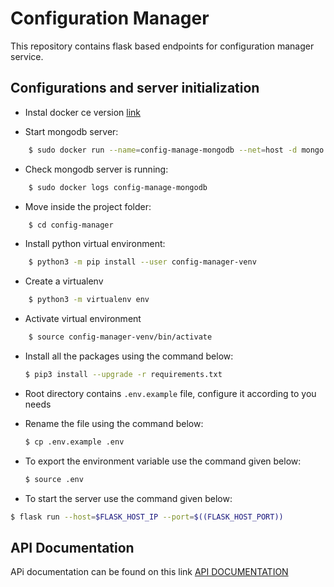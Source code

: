 # Configuration Manager
This repository contains flask based endpoints for configuration manager service.

## Configurations and server initialization

* Instal docker ce version [link](https://docs.docker.com/install/linux/docker-ce/ubuntu/)

* Start mongodb server:
```bash
    $ sudo docker run --name=config-manage-mongodb --net=host -d mongo:latest 
```

* Check mongodb server is running:
```bash
    $ sudo docker logs config-manage-mongodb
```

* Move inside the project folder:
```bash
    $ cd config-manager
```

* Install python virtual environment:

```bash
    $ python3 -m pip install --user config-manager-venv
```

* Create a virtualenv
```bash
    $ python3 -m virtualenv env
```

* Activate virtual environment
```bash
    $ source config-manager-venv/bin/activate
```

* Install all the packages using the command below:
  ```bash
  $ pip3 install --upgrade -r requirements.txt
  ```
* Root directory contains `.env.example` file, configure it according to you needs
* Rename the file using the command below:
  ```bash
  $ cp .env.example .env
  ```
* To export the environment variable use the command given below:
  ```bash
  $ source .env
  ```

* To start the server use the command given below:

```bash
$ flask run --host=$FLASK_HOST_IP --port=$((FLASK_HOST_PORT))
```

## API Documentation

APi documentation can be found on this link [API DOCUMENTATION](https://documenter.getpostman.com/view/5856653/RzZAixnE)



